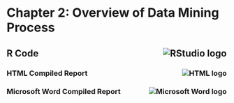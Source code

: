 # Chapter 2: Overview of Data Mining Process

## <img src="https://img.icons8.com/?size=100&id=YYhSxUUW8osK&format=png&color=000000" alt="RStudio logo" align=right>R Code

### <img src = "https://img.icons8.com/?size=100&id=12239&format=png&color=000000" alt="HTML logo" align=right>HTML Compiled Report

### <img src="https://img.icons8.com/?size=100&id=13674&format=png&color=000000" alt="Microsoft Word logo" align=right>Microsoft Word Compiled Report

